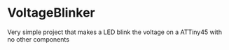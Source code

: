 # VoltageBlinker
Very simple project that makes a LED blink the voltage on a ATTiny45 with no other components

